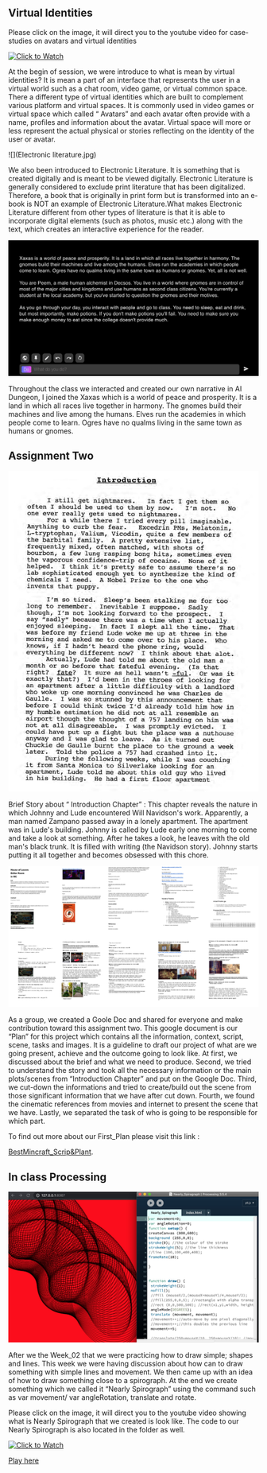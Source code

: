 ## Virtual Identities 

Please click on the image, it will direct you to the youtube video for case-studies on avatars and virtual identities

[![Click to Watch](http://img.youtube.com/vi/aJ510QfMaGA/0.jpg)](http://www.youtube.com/watch?v=aJ510QfMaGA "Mariko Mori")

At the begin of session, we were introduce to what is mean by virtual identities? It is mean a part of an interface that represents the user in a virtual world such as a chat room, video game, or virtual common space. There a different type of virtual identities which are built to complement various platform and virtual spaces. It is commonly used in video games or virtual space which called “ Avatars” and each avatar often provide with a name, profiles and information about the avatar. Virtual space will more or less represent the actual physical or stories reflecting on the identity of the user or avatar. 

![](Electronic literature.jpg) 

We also been introduced to Electronic Literature. It is something that is created digitally and is meant to be viewed digitally. Electronic Literature is generally considered to exclude print literature that has been digitalized. Therefore, a book that is originally in print form but is transformed into an e-book is NOT an example of Electronic Literature.What makes Electronic Literature different from other types of literature is that it is able to incorporate digital elements (such as photos, music etc.) along with the text, which creates an interactive experience for the reader.

![](AI_Dungeon.jpg) 

Throughout the class we interacted and created our own narrative in AI Dungeon, I joined the Xaxas which is a world of peace and prosperity. It is a land in which all races live together in harmony. The gnomes build their machines and live among the humans. Elves run the academies in which people come to learn. Ogres have no qualms living in the same town as humans or gnomes.

## Assignment Two

![](Introduction.jpg)

Brief Story about “ Introduction Chapter” : This chapter reveals the nature in which Johnny and Lude encountered Will Navidson's work. Apparently, a man named Zampano passed away in a lonely apartment. The apartment was in Lude's building. Johnny is called by Lude early one morning to come and take a look at something. After he takes a look, he leaves with the old man's black trunk. It is filled with writing (the Navidson story). Johnny starts putting it all together and becomes obsessed with this chore.

![](Script.jpg)

As a group, we created a Goole Doc and shared for everyone and make contribution toward this assignment two. This google document is our “Plan” for this project which contains all the information, context, script, scene, tasks and images. It is a guideline to draft our project of what are we going present, achieve and the outcome going to look like. At first, we discussed about the brief and what we need to produce. Second, we tried to understand the story and took all the necessary information or the main plots/scenes from “Introduction Chapter” and put on the Google Doc. Third, we cut-down the informations and tried to create/build out the scene from those significant information that we have after cut down. Fourth, we found the cinematic references from movies and internet to present the scene that we have. Lastly, we separated the task of who is going to be responsible for which part.

To find out more about our First_Plan please visit this link :

[BestMincraft_Scrip&Plant](https://docs.google.com/document/d/1WgoUWJ-hBFhOqOPKxN4vSNMM6sSR0MrueVGS22FdW4c/edit#).

## In class Processing

![](Nearly.jpg)

After we the Week_02 that we were practicing how to draw simple; shapes and lines. This week we were having discussion about how can to draw something with simple lines and movement. We then came up with an idea of how to draw something close to a spirograph. At the end we create something which we called it “Nearly Spirograph” using the command such as var movement/ var angleRotation, translate and rotate.

Please click on the image, it will direct you to the youtube video showing what is Nearly Spirograph that we created is look like. The code to our Nearly Spirograph is also located in the folder as well.

[![Click to Watch](http://img.youtube.com/vi/8kRcXH7IjIk/0.jpg)](http://www.youtube.com/watch?v=8kRcXH7IjIk "Nearly Spirograph")

[Play here](https://ptpeem.github.io/EdmCodeWorld/Week_03/Nearly_Spiragraph/)
